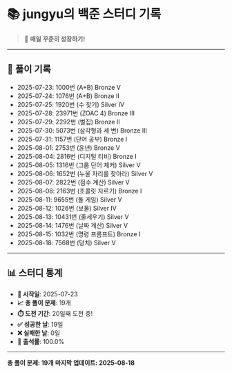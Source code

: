 # 📚 jungyu의 백준 스터디 기록

> 🎯 **매일 꾸준히 성장하기!**

---

## 📅 풀이 기록

- 2025-07-23: 1000번 (A+B) Bronze V
- 2025-07-24: 1076번 (A+B) Bronze II
- 2025-07-25: 1920번 (수 찾기) Silver IV
- 2025-07-28: 23971번 (ZOAC 4) Bronze III
- 2025-07-29: 2292번 (벌집) Bronze II
- 2025-07-30: 5073번 (삼각형과 세 변) Bronze III
- 2025-07-31: 1157번 (단어 공부) Bronze I
- 2025-08-01: 2753번 (윤년) Bronze V
- 2025-08-04: 2816번 (디지털 티비) Bronze I
- 2025-08-05: 1316번 (그룹 단어 체커) Silver V
- 2025-08-06: 1652번 (누울 자리를 찾아라) Silver V
- 2025-08-07: 2822번 (점수 계산) Silver V
- 2025-08-08: 2163번 (초콜릿 자르기) Bronze I
- 2025-08-11: 9655번 (돌 게임) Silver V
- 2025-08-12: 1026번 (보물) Silver IV
- 2025-08-13: 10431번 (줄세우기) Silver V
- 2025-08-14: 1476번 (날짜 계산) Silver V
- 2025-08-15: 1032번 (명령 프롬프트) Bronze I
- 2025-08-18: 7568번 (덩치) Silver V

---

## 📊 스터디 통계

- **📅 시작일**: 2025-07-23
- **📈 총 풀이 문제**: 19개
- **⏱️ 도전 기간**: 20일째 도전 중!
- **✅ 성공한 날**: 19일
- **❌ 실패한 날**: 0일
- **🎯 출석률**: 100.0%

---

**총 풀이 문제: 19개**
**마지막 업데이트: 2025-08-18**
